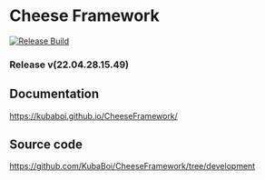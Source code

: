 # Cheese Framework

[![Release Build](https://github.com/KubaBoi/CheeseFramework/actions/workflows/realeaseDate.yml/badge.svg?branch=main)](https://github.com/KubaBoi/CheeseFramework/actions/workflows/realeaseDate.yml)

### Release v(22.04.28.15.49)

## Documentation

https://kubaboi.github.io/CheeseFramework/

## Source code

https://github.com/KubaBoi/CheeseFramework/tree/development